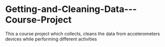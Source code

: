 # Getting-and-Cleaning-Data---Course-Project
This a course project which collects, cleans the data from accelerometers devices while performing different activities
